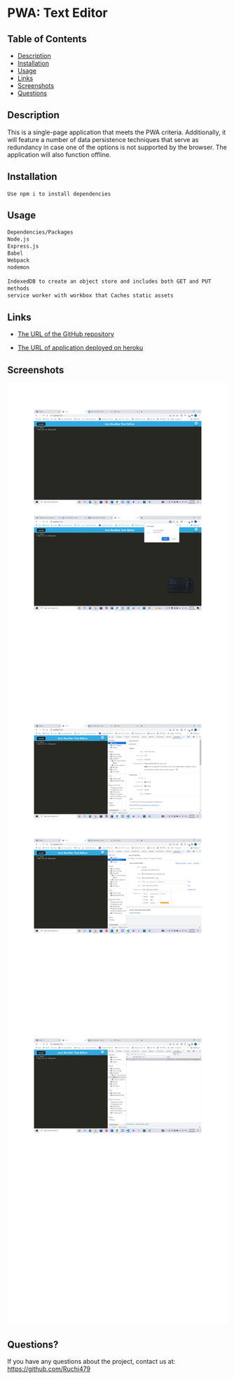 # PWA: Text Editor

## Table of Contents 

- [Description](#description)
- [Installation](#installation)
- [Usage](#usage)
- [Links](#links)
- [Screenshots](#screenshots)
- [Questions](#questions)

## Description
This is a single-page application that meets the PWA criteria. Additionally, it will feature a number of data persistence techniques that serve as redundancy in case one of the options is not supported by the browser. The application will also function offline.


## Installation

```
Use npm i to install dependencies
```

## Usage

```
Dependencies/Packages
Node.js
Express.js
Babel
Webpack
nodemon

IndexedDB to create an object store and includes both GET and PUT methods
service worker with workbox that Caches static assets
```

## Links
* [The URL of the GitHub repository](https://github.com/Ruchi479/PWA-TextEditor.git)

* [The URL of application deployed on heroku](https://arcane-shore-34131.herokuapp.com/)


## Screenshots
![Text Editor](./assets/ss1.jpg)
![Text Editor](./assets/ss2.jpg)
![Text Editor](./assets/ss3.jpg)


## Questions?

If you have any questions about the project, contact us at: https://github.com/Ruchi479


